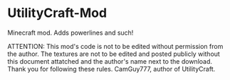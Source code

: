 UtilityCraft-Mod
================

Minecraft mod. Adds powerlines and such!

ATTENTION:
This mod's code is not to be edited without permission from the author. The textures are not to be edited and posted publicly without this document attatched and the author's name next to the download. Thank you for following these rules.
CamGuy777, author of UtilityCraft.
